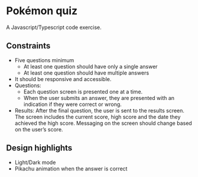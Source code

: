 # Pokémon quiz

A Javascript/Typescript code exercise.

## Constraints

- Five questions minimum
  - At least one question should have only a single answer
  - At least one question should have multiple answers
- It should be responsive and accessible.
- Questions:
  - Each question screen is presented one at a time.
  - When the user submits an answer, they are presented with an indication if they were correct or wrong.
- Results:
  After the final question, the user is sent to the results screen. The screen includes the current score, high score and the date they achieved the high score. Messaging on the screen should change based on the user’s score.

## Design highlights

- Light/Dark mode
- Pikachu animation when the answer is correct
